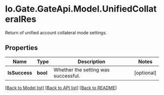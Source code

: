 
# Io.Gate.GateApi.Model.UnifiedCollateralRes

Return of unified account collateral mode settings.

## Properties

Name | Type | Description | Notes
------------ | ------------- | ------------- | -------------
**IsSuccess** | **bool** | Whether the setting was successful. | [optional] 

[[Back to Model list]](../README.md#documentation-for-models)
[[Back to API list]](../README.md#documentation-for-api-endpoints)
[[Back to README]](../README.md)
